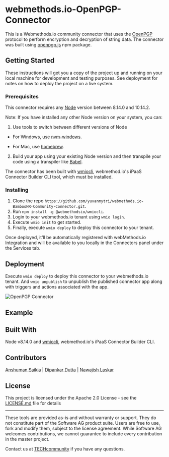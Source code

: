 # webmethods.io-OpenPGP-Connector
This is a Webmethods.io community connector that uses the [OpenPGP](https://www.openpgp.org/) protocol to perform encryption and decryption of string data. The connector was built using [openpgp.js](https://www.npmjs.com/package/openpgp) npm package.

## Getting Started
These instructions will get you a copy of the project up and running on your local machine for development and testing purposes. See deployment for notes on how to deploy the project on a live system.

### Prerequisites
This connector requires any [Node](https://nodejs.org/dist/) version between 8.14.0 and 10.14.2.

Note: If you have installed any other Node version on your system, you can:
1. Use tools to switch between different versions of Node

  - For Windows, use [nvm-windows](https://github.com/coreybutler/nvm-windows#installation--upgrades).
  
  - For Mac, use [homebrew](https://brew.sh/).
2. Build your app using your existing Node version and then transpile your code using a transpiler like [Babel](https://babeljs.io/).

The connector has been built with [wmiocli](https://docs.webmethods.io/integration/developer_guide/connector_builder/#gsc.tab=0), webmethod.io's iPaaS Connector Builder CLI tool, which must be installed. 

### Installing
1. Clone the repo `https://github.com/yuvanmytri/webmethods.io-BambooHR-Community-Connector.git`.
2. Run `npm install -g @webmethodsio/wmiocli`.
3. Login to your webmethods.io tenant using `wmio login`.
4. Execute `wmio init` to get started.
5. Finally, execute `wmio deploy` to deploy this connector to your tenant.

Once deployed, it’ll be automatically registered with webMethods.io Integration and will be available to you locally in the Connectors panel under the Services tab.

## Deployment
Execute `wmio deploy` to deploy this connector to your webmethods.io tenant. And `wmio unpublish` to unpublish the published connector app along with triggers and actions associated with the app.

![OpenPGP Connector]()

## Example

## Built With
Node v8.14.0 and [wmiocli](https://docs.webmethods.io/integration/developer_guide/connector_builder/#gsc.tab=0), webmethod.io's iPaaS Connector Builder CLI.

## Contributors
[Anshuman Saikia](https://github.com/anshu96788) |
[Dipankar Dutta](https://github.com/DipankarDDUT) |
[Nawajish Laskar](https://github.com/Nawajish)

## License
This project is licensed under the Apache 2.0 License - see the [LICENSE.md](https://github.com/SoftwareAG/webmethods-microservicesruntime-samples/blob/master/LICENSE) file for details

______________________
These tools are provided as-is and without warranty or support. They do not constitute part of the Software AG product suite. Users are free to use, fork and modify them, subject to the license agreement. While Software AG welcomes contributions, we cannot guarantee to include every contribution in the master project.

Contact us at [TECHcommunity](mailto:technologycommunity@softwareag.com?subject=Github/SoftwareAG) if you have any questions.
